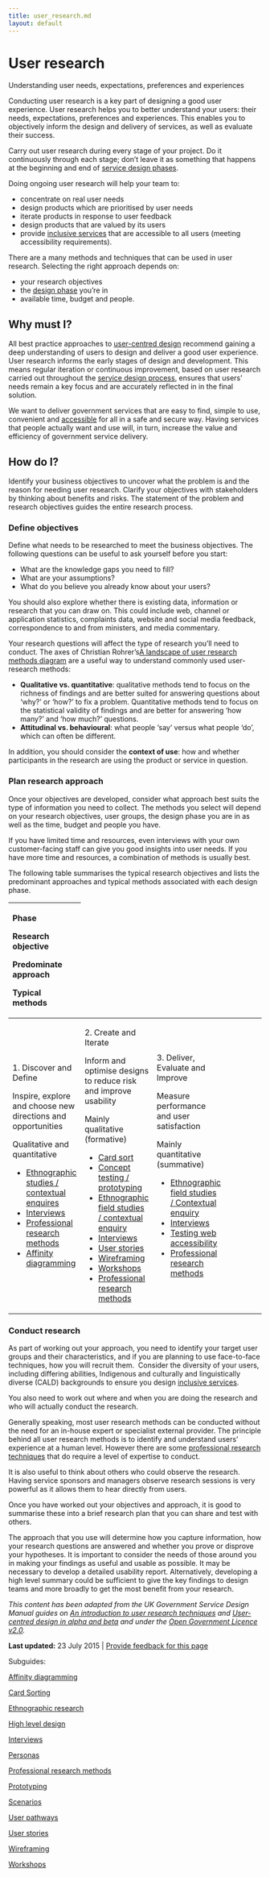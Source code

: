 ```yaml
---
title: user_research.md
layout: default
---
```

User research
=============

Understanding user needs, expectations, preferences and experiences

Conducting user research is a key part of designing a good user experience. User research helps you to better understand your users: their needs, expectations, preferences and experiences. This enables you to objectively inform the design and delivery of services, as well as evaluate their success.

Carry out user research during every stage of your project. Do it continuously through each stage; don’t leave it as something that happens at the beginning and end of [service design phases](../../node/service_design_process.md).

Doing ongoing user research will help your team to:

-   concentrate on real user needs
-   design products which are prioritised by user needs
-   iterate products in response to user feedback
-   design products that are valued by its users
-   provide [inclusive services](../../node/inclusive_services.md) that are accessible to all users (meeting accessibility requirements).

There are a many methods and techniques that can be used in user research. Selecting the right approach depends on:

-   your research objectives
-   the [design phase](../../node/service_design_process.md#phases) you’re in
-   available time, budget and people.

Why must I?
-----------

All best practice approaches to [user-centred design](../../user_centred_design.md) recommend gaining a deep understanding of users to design and deliver a good user experience. User research informs the early stages of design and development. This means regular iteration or continuous improvement, based on user research carried out throughout the [service design process](../../node/service_design_process.md), ensures that users’ needs remain a key focus and are accurately reflected in in the final solution.

We want to deliver government services that are easy to find, simple to use, convenient and [accessible](../../node/making_content_accessible.md) for all in a safe and secure way. Having services that people actually want and use will, in turn, increase the value and efficiency of government service delivery.

How do I?
---------

Identify your business objectives to uncover what the problem is and the reason for needing user research. Clarify your objectives with stakeholders by thinking about benefits and risks. The statement of the problem and research objectives guides the entire research process.

### Define objectives

Define what needs to be researched to meet the business objectives. The following questions can be useful to ask yourself before you start:

-   What are the knowledge gaps you need to fill?
-   What are your assumptions?
-   What do you believe you already know about your users?

You should also explore whether there is existing data, information or research that you can draw on. This could include web, channel or application statistics, complaints data, website and social media feedback, correspondence to and from ministers, and media commentary.

Your research questions will affect the type of research you’ll need to conduct. The axes of Christian Rohrer’s[A landscape of user research methods diagram](http://www.nngroup.com/articles/which-ux-research-methods/) are a useful way to understand commonly used user-research methods:

-   **Qualitative vs. quantitative**: qualitative methods tend to focus on the richness of findings and are better suited for answering questions about ‘why?’ or ‘how?’ to fix a problem. Quantitative methods tend to focus on the statistical validity of findings and are better for answering ‘how many?’ and ‘how much?’ questions.
-   **Attitudinal vs. behavioural**: what people ‘say’ versus what people ‘do’, which can often be different.

In addition, you should consider the **context of use**: how and whether participants in the research are using the product or service in question.

### Plan research approach

Once your objectives are developed, consider what approach best suits the type of information you need to collect. The methods you select will depend on your research objectives, user groups, the design phase you are in as well as the time, budget and people you have.

If you have limited time and resources, even interviews with your own customer-facing staff can give you good insights into user needs. If you have more time and resources, a combination of methods is usually best.

The following table summarises the typical research objectives and lists the predominant approaches and typical methods associated with each design phase.

<table>
<colgroup>
<col width="25%" />
<col width="25%" />
<col width="25%" />
<col width="25%" />
</colgroup>
<thead>
<tr class="header">
<th align="left"><p><strong>Phase</strong></p>
<p><strong>Research objective</strong></p>
<p><strong>Predominate approach</strong></p>
<p><strong>Typical methods</strong> </p></th>
</tr>
</thead>
<tbody>
<tr class="odd">
<td align="left"><p>1. Discover and Define</p>
<p>Inspire, explore and choose new directions and opportunities</p>
<p>Qualitative and quantitative</p>
<ul>
<li><a href="../../node/ethnographic_research.md">Ethnographic studies / contextual enquires</a></li>
<li><a href="../../node/interviews.md">Interviews</a></li>
<li><a href="../../node/professional_research_methods.md">Professional research methods</a></li>
<li><a href="../subguides/affinity_diagramming.md">Affinity diagramming</a></li>
</ul></td>
<td align="left"><p>2. Create and Iterate</p>
<p>Inform and optimise designs to reduce risk and improve usability</p>
<p>Mainly qualitative (formative)</p>
<ul>
<li><a href="../../node/card_sorting.md">Card sort</a></li>
<li><a href="../../node/prototyping.md">Concept testing / prototyping</a></li>
<li><a href="../../node/ethnographic_research.md">Ethnographic field studies / contextual enquiry</a></li>
<li><a href="../../node/interviews.md">Interviews</a></li>
<li><a href="../../node/user_stories.md">User stories</a></li>
<li><a href="../../node/wireframing.md">Wireframing</a></li>
<li><a href="../../node/workshops.md">Workshops</a></li>
<li><a href="../../node/professional_research_methods.md">Professional research methods</a></li>
</ul></td>
<td align="left"><p>3. Deliver, Evaluate and Improve</p>
<p>Measure performance and user satisfaction</p>
<p>Mainly quantitative (summative)</p>
<ul>
<li><a href="../../node/ethnographic_research.md">Ethnographic field studies / Contextual enquiry</a></li>
<li><a href="../../node/interviews.md">Interviews</a></li>
<li><a href="../../node/testing_web_accessibility.md">Testing web accessibility</a></li>
<li><a href="../../node/professional_research_methods.md">Professional research methods</a></li>
</ul></td>
</tr>
</tbody>
</table>

### Conduct research

As part of working out your approach, you need to identify your target user groups and their characteristics, and if you are planning to use face-to-face techniques, how you will recruit them.  Consider the diversity of your users, including differing abilities, Indigenous and culturally and linguistically diverse (CALD) backgrounds to ensure you design [inclusive services](../../node/inclusive_services.md).

You also need to work out where and when you are doing the research and who will actually conduct the research.

Generally speaking, most user research methods can be conducted without the need for an in-house expert or specialist external provider. The principle behind all user research methods is to identify and understand users’ experience at a human level. However there are some [professional research techniques](../../node/professional_research_methods.md) that do require a level of expertise to conduct.

It is also useful to think about others who could observe the research. Having service sponsors and managers observe research sessions is very powerful as it allows them to hear directly from users.

Once you have worked out your objectives and approach, it is good to summarise these into a brief research plan that you can share and test with others.

The approach that you use will determine how you capture information, how your research questions are answered and whether you prove or disprove your hypotheses. It is important to consider the needs of those around you in making your findings as useful and usable as possible. It may be necessary to develop a detailed usability report. Alternatively, developing a high level summary could be sufficient to give the key findings to design teams and more broadly to get the most benefit from your research.

*This content has been adapted from the UK Government Service Design Manual guides on* [*An introduction to user research techniques*](https://www.gov.uk/service-manual/user-centred-design/user-research/digital_service_standard.md) *and* [*User-centred design in alpha and beta*](https://www.gov.uk/service-manual/user-centred-design/user-centred-design-alpha-beta.html) *and under the* [*Open Government Licence v2.0*](http://www.nationalarchives.gov.uk/doc/open-government-licence/version/2)*.*

**Last updated:** 23 July 2015 | [Provide feedback for this page](../../feedback%3Furl_from=Userresearch.html)

Subguides: 

[Affinity diagramming](../../node/affinity_diagramming.md)

[Card Sorting](../../node/card_sorting.md)

[Ethnographic research](../../node/ethnographic_research.md)

[High level design](../../node/high_level_design.md)

[Interviews](../../node/interviews.md)

[Personas](../../node/personas.md)

[Professional research methods](../../node/professional_research_methods.md)

[Prototyping](../../node/prototyping.md)

[Scenarios](../../node/scenarios.md)

[User pathways](../../node/user_pathways.md)

[User stories](../../node/user_stories.md)

[Wireframing](../../node/wireframing.md)

[Workshops](../../node/workshops.md)

